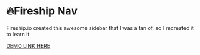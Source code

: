 # 🔥Fireship Nav

Fireship.io created this awesome sidebar that I was a fan of, so I recreated it to learn it.

[DEMO LINK HERE](http://absphreak.github.io/fireship-nav)

